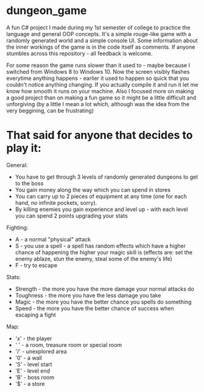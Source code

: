# dungeon_game
A fun C# project I made during my 1st semester of college to practice the language and general OOP concepts.
It's a simple rouge-like game with a randomly generated world and a simple console UI.
Some information about the inner workings of the game is in the code itself as comments.
If anyone stumbles across this repository - all feedback is welcome.

For some reason the game runs slower than it used to - maybe because I switched from Windows 8 to Windows 10.
Now the screen visibly flashes everytime anything happens - earlier it used to happen so quick that you couldn't notice anything changing.
If you actually compile it and run it let me know how smooth it runs on your machine.
Also I focused more on making a good project than on making a fun game so it might be a little difficult and unforgiving 
(by a little I mean a lot which, although was the idea from the very beggining, can be frustrating)


# That said for anyone that decides to play it:
General:
- You have to get through 3 levels of randomly generated dungeons to get to the boss
- You gain money along the way which you can spend in stores
- You can carry up to 2 pieces of equipment at any time (one for each hand, no infinite pockets, sorry).
- By killing enemies you gain experience and level up - with each level you can spend 2 points upgrading your stats

Fighting:
- A - a normal "physical" attack
- S - you use a spell - a spell has random effects which have a higher chance of happening the higher your magic skill is
  (effects are: set the enemy ablaze, stun the enemy, steal some of the enemy's life)
- F - try to escape

Stats:
- Strength - the more you have the more damage your normal attacks do
- Toughness - the more you have the less damage you take
- Magic - the more you have the better chance you spells do something
- Speed - the more you have the better chance of success when escaping a fight

Map:
- 'x' - the player
- ' ' - a room, treasure room or special room
- '/' - unexplored area
- '0' - a wall
- 'S' - level start
- 'E' - level end
- 'B' - boss room
- '$' - a store
